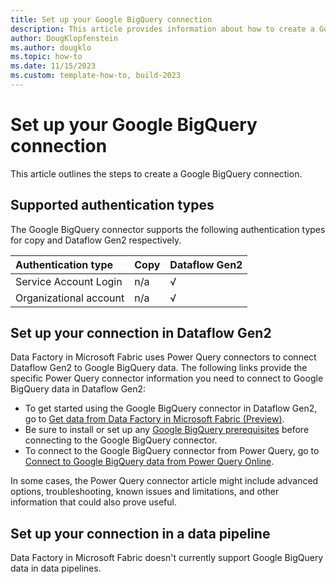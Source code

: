 ```yaml
---
title: Set up your Google BigQuery connection
description: This article provides information about how to create a Google BigQuery connection in Microsoft Fabric.
author: DougKlopfenstein
ms.author: dougklo
ms.topic: how-to
ms.date: 11/15/2023
ms.custom: template-how-to, build-2023
---
```


# Set up your Google BigQuery connection

This article outlines the steps to create a Google BigQuery connection.


## Supported authentication types

The Google BigQuery connector supports the following authentication types for copy and Dataflow Gen2 respectively.  

|Authentication type |Copy |Dataflow Gen2 |
|:---|:---|:---|
|Service Account Login| n/a | √ |
|Organizational account| n/a | √ |

## Set up your connection in Dataflow Gen2

Data Factory in Microsoft Fabric uses Power Query connectors to connect Dataflow Gen2 to Google BigQuery data. The following links provide the specific Power Query connector information you need to connect to Google BigQuery data in Dataflow Gen2:

- To get started using the Google BigQuery connector in Dataflow Gen2, go to [Get data from Data Factory in Microsoft Fabric (Preview)](/power-query/where-to-get-data#get-data-from-data-factory-in-microsoft-fabric-preview).
- Be sure to install or set up any [Google BigQuery prerequisites](/power-query/connectors/google-bigquery#prerequisites) before connecting to the Google BigQuery connector.
- To connect to the Google BigQuery connector from Power Query, go to [Connect to Google BigQuery data from Power Query Online](/power-query/connectors/google-bigquery#connect-to-google-bigquery-data-from-power-query-online).

In some cases, the Power Query connector article might include advanced options, troubleshooting, known issues and limitations, and other information that could also prove useful.

## Set up your connection in a data pipeline

Data Factory in Microsoft Fabric doesn't currently support Google BigQuery data in data pipelines.
